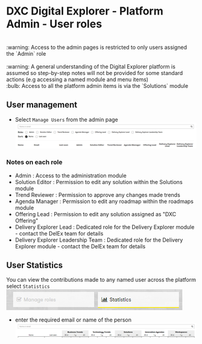 # DXC Digital Explorer - Platform Admin - User roles
<br>
:warning: Access to the admin pages is restricted to only users assigned the `Admin` role<br>
<br>
:warning: A general understanding of the Digital Explorer platform is assumed so step-by-step notes will not be provided for some standard actions (e.g accessing a named module and menu items)
<br>
:bulb: Access to all the platform admin items is via the `Solutions` module
<br>

## User management

- Select `Manage Users` from the admin page
![image](images/users.png)<br>


### Notes on each role

- Admin : Access to the administration module
- Solution Editor : Permission to edit any solution within the Solutions module
- Trend Reviewer : Permission to approve any changes made trends
- Agenda Manager : Permission to edit any roadmap within the roadmaps module
- Offering Lead : Permission to edit any solution assigned as "DXC Offering"
- Delivery Explorer Lead : Dedicated role for the Delivery Explorer module - contact the DelEx team for details
- Delivery Explorer Leadership Team : Dedicated role for the Delivery Explorer module - contact the DelEx team for details


## User Statistics

You can view the contributions made to any named user across the platform<br>
select `Statistics`<br>
![image](images/users2.png)<br>
- enter the required email or name of the person<br>
![image](images/users1.png)<br>